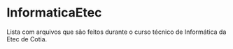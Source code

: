 InformaticaEtec
===============

Lista com arquivos que são feitos durante o curso técnico de Informática da Etec de Cotia.
